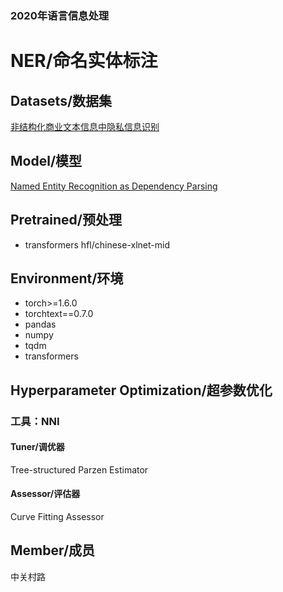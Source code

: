 
### 2020年语言信息处理

# NER/命名实体标注

## Datasets/数据集
[非结构化商业文本信息中隐私信息识别](https://www.datafountain.cn/competitions/472/datasets)

## Model/模型
[Named Entity Recognition as Dependency Parsing](https://www.aclweb.org/anthology/2020.acl-main.577/)
## Pretrained/预处理
* transformers hfl/chinese-xlnet-mid

## Environment/环境
* torch>=1.6.0
* torchtext==0.7.0
* pandas
* numpy
* tqdm
* transformers

## Hyperparameter Optimization/超参数优化
### 工具：NNI
#### Tuner/调优器
Tree-structured Parzen Estimator
#### Assessor/评估器
Curve Fitting Assessor 

## Member/成员
中关村路



